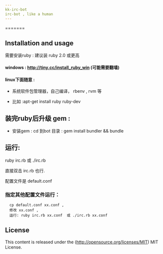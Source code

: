 ```yaml
---
kk-irc-bot
irc-bot , like a human
---
```


=======

## Installation and usage

需要安装ruby :
建议装 ruby 2.0 或更高

#### windows : http://tiny.cc/install_ruby_win (可能需要翻墙)

#### linux下面随意 :

* 系统软件包管理器，自己编译， rbenv , rvm 等

* 比如 :apt-get install ruby ruby-dev

## 装完ruby后升级 gem :

* 安装gem : cd 到bot 目录 : gem install bundler && bundle


## 运行:

ruby irc.rb 或 ./irc.rb 

直接双击 irc.rb 也行.

配置文件是 default.conf

###  指定其他配置文件运行：

      cp default.conf xx.conf ,
      修改 xx.conf ,
      运行: ruby irc.rb xx.conf  或 ./irc.rb xx.conf

License
-------
This content is released under the (http://opensource.org/licenses/MIT) MIT License.


